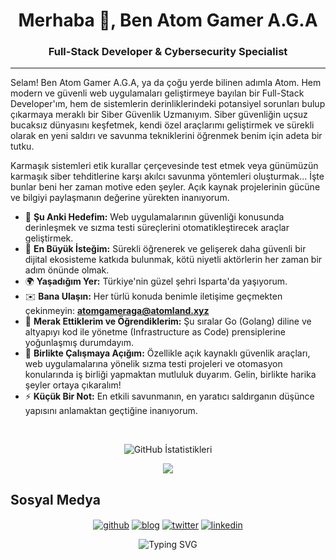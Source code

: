 <h1 align="center">Merhaba 👋, Ben Atom Gamer A.G.A</h1>
<h3 align="center">Full-Stack Developer & Cybersecurity Specialist</h3>

---

<p align="left">
Selam! Ben Atom Gamer A.G.A, ya da çoğu yerde bilinen adımla Atom. Hem modern ve güvenli web uygulamaları geliştirmeye bayılan bir Full-Stack Developer'ım, hem de sistemlerin derinliklerindeki potansiyel sorunları bulup çıkarmaya meraklı bir Siber Güvenlik Uzmanıyım. Siber güvenliğin uçsuz bucaksız dünyasını keşfetmek, kendi özel araçlarımı geliştirmek ve sürekli olarak en yeni saldırı ve savunma tekniklerini öğrenmek benim için adeta bir tutku.

Karmaşık sistemleri etik kurallar çerçevesinde test etmek veya günümüzün karmaşık siber tehditlerine karşı akılcı savunma yöntemleri oluşturmak... İşte bunlar beni her zaman motive eden şeyler. Açık kaynak projelerinin gücüne ve bilgiyi paylaşmanın değerine yürekten inanıyorum.
</p>

* 🚀 **Şu Anki Hedefim:** Web uygulamalarının güvenliği konusunda derinleşmek ve sızma testi süreçlerini otomatikleştirecek araçlar geliştirmek.
* 🎯 **En Büyük İsteğim:** Sürekli öğrenerek ve gelişerek daha güvenli bir dijital ekosisteme katkıda bulunmak, kötü niyetli aktörlerin her zaman bir adım önünde olmak.
* 🌍 **Yaşadığım Yer:** Türkiye'nin güzel şehri Isparta'da yaşıyorum.
* ✉️ **Bana Ulaşın:** Her türlü konuda benimle iletişime geçmekten çekinmeyin: **atomgameraga@atomland.xyz**
* 🧠 **Merak Ettiklerim ve Öğrendiklerim:** Şu sıralar Go (Golang) diline ve altyapıyı kod ile yönetme (Infrastructure as Code) prensiplerine yoğunlaşmış durumdayım.
* 🤝 **Birlikte Çalışmaya Açığım:** Özellikle açık kaynaklı güvenlik araçları, web uygulamalarına yönelik sızma testi projeleri ve otomasyon konularında iş birliği yapmaktan mutluluk duyarım. Gelin, birlikte harika şeyler ortaya çıkaralım!
* ⚡ **Küçük Bir Not:** En etkili savunmanın, en yaratıcı saldırganın düşünce yapısını anlamaktan geçtiğine inanıyorum.

<br>

<p align="center">
  <img src="https://github-readme-stats.vercel.app/api?username=ATOMGAMERAGA&show_icons=true&theme=radical" alt="GitHub İstatistikleri" />
</p>

<p align="center">
  <a href="https://skillicons.dev">
    <img src="https://skillicons.dev/icons?i=arch,azure,bash,c,clojure,cmake,coq,coffeescript,cpp,csharp,css,dart,debian,digitalocean,discord,django,docker,electron,elixir,erlang,express,fastapi,firebase,flask,gcp,git,go,graphql,haskell,heroku,html,java,javascript,jest,jquery,julia,jupyter,kotlin,kubernetes,laravel,linux,lua,markdown,materialui,mongodb,mysql,nestjs,nextjs,nginx,nim,nmap,nodejs,nuxtjs,objectivec,oracle,perl,php,postgresql,postman,powershell,prisma,python,qt,r,rails,react,redis,redux,robotics,ruby,rust,sass,scala,solidity,spring,svelte,swift,symfony,tensorflow,terraform,threejs,typescript,unity,unrealengine,vala,vuejs,vuetify,webpack,windows,wordpress,xamarin,yarn,zig&perline=15" />
  </a>
</p>

## Sosyal Medya

<p align="center">
<a href="https://github.com/ATOMGAMERAGA" target="blank"><img align="center" src="https://img.shields.io/badge/GitHub-000?style=for-the-badge&logo=github&logoColor=white" alt="github" /></a>
<a href="https://blog.atomland.xyz/" target="blank"><img align="center" src="https://img.shields.io/badge/Blog-0077B5?style=for-the-badge&logo=blogger&logoColor=white" alt="blog" /></a>
<a href="https://twitter.com/ATOMGAMERAGA" target="blank"><img align="center" src="https://img.shields.io/badge/X-000?style=for-the-badge&logo=twitter&logoColor=white" alt="twitter" /></a>
<a href="https://linkedin.com/in/ATOMGAMERAGA" target="blank"><img align="center" src="https://img.shields.io/badge/LinkedIn-0A66C2?style=for-the-badge&logo=linkedin&logoColor=white" alt="linkedin" /></a>
</p>

<p align="center">
  <img src="https://readme-typing-svg.herokuapp.com?font=Fira+Code&duration=2000&pause=500&color=1FF773&multiline=true&width=435&height=180&lines=nmap+-sV+-p-+atomland.xyz;Scanning+open+ports...;Found+vulnerability%3A+CVE-2025-XXXX;%24+script+%2Fdev%2Fnull+-c+bash;root%40atomland%3A~%24+./exploit.py;..............................;............ACCESS+GRANTED............;..............................;Now+building+secure+systems...;..............................;" alt="Typing SVG" />
</p>
